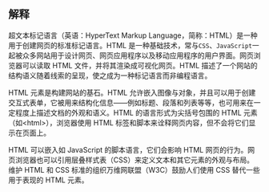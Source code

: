 ## 解释

超文本标记语言（英语：HyperText Markup Language，简称：HTML）是一种用于创建网页的标准标记语言。HTML 是一种基础技术，常与`CSS`、`JavaScript`一起被众多网站用于设计网页、网页应用程序以及移动应用程序的用户界面。网页浏览器可以读取 HTML 文件，并将其渲染成可视化网页。HTML 描述了一个网站的结构语义随着线索的呈现，使之成为一种标记语言而非编程语言。

HTML 元素是构建网站的基石。HTML 允许嵌入图像与对象，并且可以用于创建交互式表单，它被用来结构化信息——例如标题、段落和列表等等，也可用来在一定程度上描述文档的外观和语义。HTML 的语言形式为尖括号包围的 HTML 元素（如\<html\>），浏览器使用 HTML 标签和脚本来诠释网页内容，但不会将它们显示在页面上。

HTML 可以嵌入如 JavaScript 的脚本语言，它们会影响 HTML 网页的行为。网页浏览器也可以引用层叠样式表（CSS）来定义文本和其它元素的外观与布局。维护 HTML 和 CSS 标准的组织万维网联盟（W3C）鼓励人们使用 CSS 替代一些用于表现的 HTML 元素。

